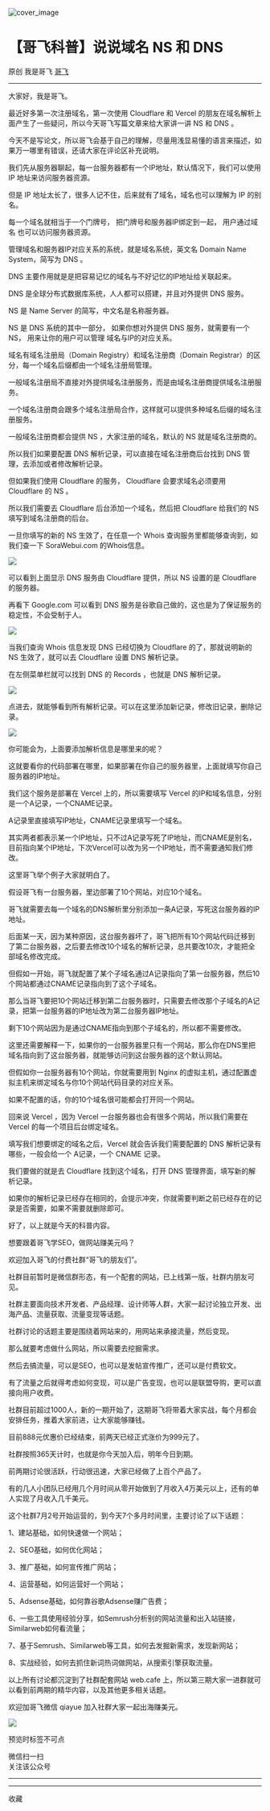 ![cover_image](https://mmbiz.qpic.cn/sz_mmbiz_jpg/LBrX00GQeics07oUpDPnUfhF28gKbYOnAY1iaIWsItzAtRibwJsaWPdbYQiaryCuxQGvqOjBvlxp1mPUUH2XyibUnvQ/0?wx_fmt=jpeg)

#  【哥飞科普】说说域名 NS 和 DNS

原创  我是哥飞  [ 哥飞 ](javascript:void\(0\);)

__ _ _ _ _

大家好，我是哥飞。  

最近好多第一次注册域名，第一次使用 Cloudflare 和 Vercel 的朋友在域名解析上面产生了一些疑问，所以今天哥飞写篇文章来给大家讲一讲 NS 和
DNS 。

今天不是写论文，所以哥飞会基于自己的理解，尽量用浅显易懂的语言来描述，如果万一哪里有错误，还请大家在评论区补充说明。  

我们先从服务器聊起，每一台服务器都有一个IP地址，默认情况下，我们可以使用 IP 地址来访问服务器资源。  

但是 IP 地址太长了，很多人记不住，后来就有了域名，域名也可以理解为 IP 的别名。

每一个域名就相当于一个门牌号，  把门牌号和服务器IP绑定到一起，  用户通过域名  也可以访问服务器资源。

管理域名和服务器IP对应关系的系统，就是域名系统，英文名 Domain Name System，简写为 DNS 。  

DNS 主要作用就是是把容易记忆的域名与不好记忆的IP地址给关联起来。

DNS 是全球分布式数据库系统，人人都可以搭建，并且对外提供 DNS 服务。

NS 是 Name Server 的简写，中文名是名称服务器。

NS 是 DNS 系统的其中一部分，  如果你想对外提供 DNS 服务，就需要有一个 NS，  用来让你的用户可以管理  域名与IP的对应关系。

域名有域名注册局（Domain Registry）和域名注册商（Domain Registrar）的区分，每一个域名后缀都由一个域名注册局管理。

一般域名注册局不直接对外提供域名注册服务，而是由域名注册商提供域名注册服务。

一个域名注册商会跟多个域名注册局合作，这样就可以提供多种域名后缀的域名注册服务。  

一般域名注册商都会提供 NS ，大家注册的域名，默认的 NS 就是域名注册商的。  

所以我们如果要配置 DNS 解析记录，可以直接在域名注册商后台找到 DNS 管理，去添加或者修改解析记录。

但如果我们使用 Cloudflare 的服务，  Cloudflare  会要求域名必须要用  Cloudflare 的 NS 。  

所以我们需要去  Cloudflare 后台添加一个域名，然后把  Cloudflare 给我们的 NS 填写到域名注册商的后台。

一旦你填写的新的 NS 生效了，在任意一个 Whois 查询服务里都能够查询到，如我们查一下 SoraWebui.com 的Whois信息。  

![](https://mmbiz.qpic.cn/sz_mmbiz_png/LBrX00GQeics07oUpDPnUfhF28gKbYOnAcNVW5ACV1q3PlGLZQtibpVaGicNscNflxx4nbicCyibEa3J8MXkmOBTibeA/640?wx_fmt=png&from=appmsg)

可以看到上面显示 DNS 服务由  Cloudflare 提供，所以 NS 设置的是  Cloudflare 的服务器。

再看下 Google.com 可以看到 DNS 服务是谷歌自己做的，这也是为了保证服务的稳定性，不会受制于人。

![](https://mmbiz.qpic.cn/sz_mmbiz_png/LBrX00GQeics07oUpDPnUfhF28gKbYOnARicu2ZhmtXfEGRlxibelWicicprDbicxnHPkbKf5blZuDBr9wF7dWG7bktA/640?wx_fmt=png&from=appmsg)

当我们查询 Whois 信息发现 DNS 已经切换为 Cloudflare 的了，那就说明新的 NS 生效了，就可以去  Cloudflare 设置 DNS
解析记录。

在左侧菜单栏就可以找到 DNS 的 Records ，也就是 DNS 解析记录。  

![](https://mmbiz.qpic.cn/sz_mmbiz_png/LBrX00GQeics07oUpDPnUfhF28gKbYOnAdWUJCy9yiaFmdp7p3pxVeMEu5Fibx9pPfTvQH5e3CveJgKPJgF66WUGA/640?wx_fmt=png&from=appmsg)

点进去，就能够看到所有解析记录。可以在这里添加新记录，修改旧记录，删除记录。

![](https://mmbiz.qpic.cn/sz_mmbiz_png/LBrX00GQeics07oUpDPnUfhF28gKbYOnA5ZKnjVpoCtibliaS0Lzb8663huBPXsjbDr8eqRZiaYF8pS9Bjv1tW3jpg/640?wx_fmt=png&from=appmsg)

你可能会为，上面要添加解析信息是哪里来的呢？

这就要看你的代码部署在哪里，如果部署在你自己的服务器里，上面就填写你自己服务器的IP地址。

我们这个服务是部署在 Vercel 上的，所以需要填写 Vercel 的IP和域名信息，分别是一个A记录，一个CNAME记录。

A记录里直接填写IP地址，CNAME记录里填写一个域名。

其实两者都表示某一个IP地址，只不过A记录写死了IP地址，而CNAME是别名，目前指向某个IP地址，下次Vercel可以改为另一个IP地址，而不需要通知我们修改。

这里哥飞举个例子大家就明白了。

假设哥飞有一台服务器，里边部署了10个网站，对应10个域名。

哥飞就需要去每一个域名的DNS解析里分别添加一条A记录，写死这台服务器的IP地址。

后面某一天，因为某种原因，这台服务器坏了，哥飞把所有10个网站代码迁移到了第二台服务器，之后要去修改10个域名的解析记录，总共要改10次，才能把全部域名修改完成。  

但假如一开始，哥飞就配置了某个子域名通过A记录指向了第一台服务器，然后10个网站都通过CNAME记录指向到了这个子域名。

那么当哥飞要把10个网站迁移到第二台服务器时，只需要去修改那个子域名的A记录，把第一台服务器的IP地址改为第二台服务器IP地址。

剩下10个网站因为是通过CNAME指向到那个子域名的，所以都不需要修改。

这里还需要解释一下，如果你的一台服务器里只有一个网站，那么你在DNS里把域名指向到了这台服务器，就能够访问到这台服务器的这个默认网站。

但假如你一台服务器有10个网站，你就需要用到 Nginx 的虚拟主机，通过配置虚拟主机来绑定域名与你10个网站代码目录的对应关系。

如果不配置的话，你的10个域名很可能都会打开同一个网站。  

回来说 Vercel ，因为 Vercel 一台服务器也会有很多个网站，所以我们需要在 Vercel 的每一个项目后台绑定域名。

填写我们想要绑定的域名之后，Vercel 就会告诉我们需要配置的 DNS 解析记录有哪些，一般会给一个 A记录，一个 CNAME 记录。  

我们要做的就是去 Cloudflare 找到这个域名，打开 DNS 管理界面，填写新的解析记录。

如果你的解析记录已经存在相同的，会提示冲突，你就需要判断之前已经存在的记录是否需要，如果不需要就删除即可。  

好了，以上就是今天的科普内容。  

想要跟着哥飞学SEO，做网站赚美元吗？

欢迎加入哥飞的付费社群“哥飞的朋友们”。  

  

社群目前暂时是微信群形态，有一个配套的网站，已上线第一版，社群内朋友可见。

  

社群主要面向技术开发者、产品经理、设计师等人群，大家一起讨论独立开发、出海产品、流量获取、流量变现等话题。

  

社群讨论的话题主要是围绕着网站来的，用网站来承接流量，然后变现。

  

那么就要考虑做什么网站，所以需要去挖掘需求。

  

然后去搞流量，可以是SEO，也可以是发帖宣传推广，还可以是付费软文。

  

有了流量之后就得考虑如何变现，可以是广告变现，也可以是联盟导购，更可以直接向用户收费。

  

社群目前超过1000人，新的一期开始了，这期哥飞将带着大家实战，每个月都会安排任务，推着大家前进，让大家能够赚钱。

  

目前888元优惠价已经结束，前两天已经正式涨价为999元了。

  

社群按照365天计时，也就是你今天加入后，明年今日到期。

  

前两期讨论很活跃，行动很迅速，大家已经做了上百个产品了。

  

有的几人小团队已经用几个月时间从零开始做到了月收入4万美元以上，还有的单人实现了月收入几千美元。

  

这个社群7月2号开始运营的，到今天7个多月时间里，主要讨论了以下话题：

1、建站基础，如何快速做一个网站；

2、SEO基础，如何优化网站；

3、推广基础，如何宣传推广网站；

4、运营基础，如何运营好一个网站；

5、Adsense基础，如何靠谷歌Adsense赚广告费；

6、一些工具使用经验分享，如Semrush分析别的网站流量和出入站链接，Similarweb如何看流量；

7、基于Semrush、Similarweb等工具，如何去发掘新需求，发现新网站；

8、实战经验，如何去抓住新词热词做网站，从搜索引擎获取流量。

  

以上所有讨论都沉淀到了社群配套网站 web.cafe 上，所以第三期大家一进群就可以看到前两期的精华内容，以及其他更多相关话题。

  

欢迎加哥飞微信 qiayue 加入社群大家一起出海赚美元。

  

![](https://mmbiz.qpic.cn/sz_mmbiz_png/LBrX00GQeicv24nb20ZrM7niaIBxv5QynWqOtclGh4ApYjVM5exp1niaK9pOLIOswYu2jU0zczI2Hx2bdfAo1Fwow/640?wx_fmt=png&wxfrom=5&wx_lazy=1&wx_co=1)

  

预览时标签不可点

微信扫一扫  
关注该公众号





****



****



  收藏

